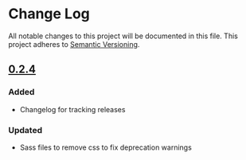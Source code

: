 # Change Log
All notable changes to this project will be documented in this file.
This project adheres to [Semantic Versioning](http://semver.org/).

## [0.2.4]
### Added
- Changelog for tracking releases

### Updated
- Sass files to remove css to fix deprecation warnings

[0.2.4]: https://github.com/spartansystems/raygun-rails-template/compare/v0.2.3...v0.2.4